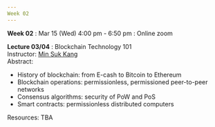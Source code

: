 ```yaml
---
Week 02
---
```


<b>Week 02</b>
: Mar 15 (Wed) 4:00 pm - 6:50 pm
  : Online zoom

<b>Lecture 03/04</b>
: Blockchain Technology 101<br>
  Instructor: <a href="/kaist/staff/#Min Suk Kang">Min Suk Kang</a><br>
  Abstract: 
  <ul>
    <li>History of blockchain: from E-cash to Bitcoin to Ethereum</li>
    <li>Blockchain operations: permissionless, permissioned peer-to-peer networks</li>
    <li>Consensus algorithms: security of PoW and PoS</li>
    <li>Smart contracts: permissionless distributed computers</li>
  </ul>
  Resources: TBA
